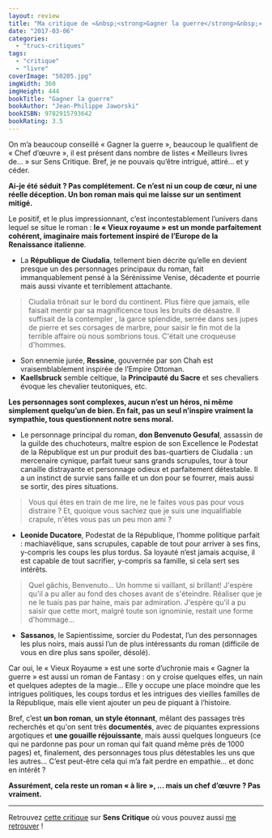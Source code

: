 ```yaml
---
layout: review
title: "Ma critique de «&nbsp;<strong>Gagner la guerre</strong>&nbsp;» de <em>Jean-Philippe Jaworski</em>"
date: "2017-03-06"
categories: 
  - "trucs-critiques"
tags: 
  - "critique"
  - "livre"
coverImage: "50205.jpg"
imgWidth: 360
imgHeight: 444
bookTitle: "Gagner la guerre"
bookAuthor: "Jean-Philippe Jaworski"
bookISBN: 9782915793642  
bookRating: 3.5
---
```


On m’a beaucoup conseillé « Gagner la guerre », beaucoup le qualifient de « Chef d’œuvre », il est présent dans nombre de listes « Meilleurs livres de... » sur Sens Critique. Bref, je ne pouvais qu’être intrigué, attiré... et y céder.

**Ai-je été séduit ? Pas complétement. Ce n’est ni un coup de cœur, ni une réelle déception. Un bon roman mais qui me laisse sur un sentiment mitigé.**

Le positif, et le plus impressionnant, c’est incontestablement l’univers dans lequel se situe le roman : **le « Vieux royaume » est un monde parfaitement cohérent, imaginaire mais fortement inspiré de l’Europe de la Renaissance italienne**.

- La **République de Ciudalia**, tellement bien décrite qu’elle en devient presque un des personnages principaux du roman, fait immanquablement pensé à la Sérénissime Venise, décadente et pourrie mais aussi vivante et terriblement attachante.

<blockquote class="citation">Ciudalia trônait sur le bord du continent. Plus fière que jamais, elle faisait mentir par sa magnificence tous les bruits de désastre. Il suffisait de la contempler , la garce splendide, serrée dans ses jupes de pierre et ses corsages de marbre, pour saisir le fin mot de la terrible affaire où nous sombrions tous. C'était une croqueuse d'hommes.</blockquote>

- Son ennemie jurée, **Ressine**, gouvernée par son Chah est vraisemblablement inspirée de l’Empire Ottoman.
- **Kaellsbruck** semble celtique, la **Principauté du Sacre** et ses chevaliers évoque les chevalier teutoniques, etc.

**Les personnages sont complexes, aucun n’est un héros, ni même simplement quelqu’un de bien. En fait, pas un seul n’inspire vraiment la sympathie, tous questionnent notre sens moral.**

- Le personnage principal du roman, **don Benvenuto Gesufal**, assassin de la guilde des chuchoteurs, maître espion de son Excellence le Podestat de la République est un pur produit des bas-quartiers de Ciudalia : un mercenaire cynique, parfait tueur sans grands scrupules, tour à tour canaille distrayante et personnage odieux et parfaitement détestable. Il a un instinct de survie sans faille et un don pour se fourrer, mais aussi se sortir, des pires situations.

<blockquote class="citation">Vous qui êtes en train de me lire, ne le faites vous pas pour vous distraire ? Et, quoique vous sachiez que je suis une inqualifiable crapule, n'êtes vous pas un peu mon ami ?</blockquote>

- **Leonide Ducatore**, Podestat de la République, l’homme politique parfait : machiavélique, sans scrupules, capable de tout pour arriver à ses fins, y-compris les coups les plus tordus. Sa loyauté n’est jamais acquise, il est capable de tout sacrifier, y-compris sa famille, si cela sert ses intérêts.

<blockquote class="citation">Quel gâchis, Benvenuto... Un homme si vaillant, si brillant! J'espère qu'il a pu aller au fond des choses avant de s'éteindre. Réaliser que je ne le tuais pas par haine, mais par admiration. J'espère qu'il a pu saisir que cette mort, malgré toute son ignominie, restait une forme d'hommage...</blockquote>

- **Sassanos**, le Sapientissime, sorcier du Podestat, l’un des personnages les plus noirs, mais aussi l’un de plus intéressants du roman (difficile de vous en dire plus sans spoiler, désolé).

Car oui, le « Vieux Royaume » est une sorte d’uchronie mais « Gagner la guerre » est aussi un roman de Fantasy : on y croise quelques elfes, un nain et quelques adeptes de la magie... Elle y occupe une place moindre que les intrigues politiques, les coups tordus et les intrigues des vieilles familles de la République, mais elle vient ajouter un peu de piquant à l’histoire.

Bref, c’est **un bon roman**, **un style étonnant**, mêlant des passages très recherchés et qu'on sent très **documentés**, avec de piquantes expressions argotiques et **une gouaille réjouissante**, mais aussi quelques longueurs (ce qui ne pardonne pas pour un roman qui fait quand même près de 1000 pages) et, finalement, des personnages tous plus détestables les uns que les autres... C’est peut-être cela qui m’a fait perdre en empathie... et donc en intérêt ?

**Assurément, cela reste un roman « à lire », ... mais un chef d’œuvre ? Pas vraiment.**

* * *

Retrouvez [cette critique](https://www.senscritique.com/livre/Gagner_la_guerre/critique/122051735) sur **Sens Critique** où vous pouvez aussi [me retrouver](http://www.senscritique.com/Arnaud_Malon) !
